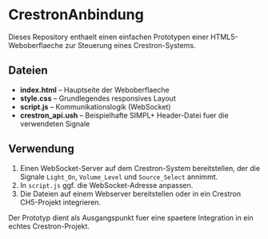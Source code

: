 # CrestronAnbindung

Dieses Repository enthaelt einen einfachen Prototypen einer HTML5-Weboberflaeche zur Steuerung eines Crestron-Systems. 

## Dateien

- **index.html** – Hauptseite der Weboberflaeche
- **style.css** – Grundlegendes responsives Layout
- **script.js** – Kommunikationslogik (WebSocket)
- **crestron_api.ush** – Beispielhafte SIMPL+ Header-Datei fuer die verwendeten Signale

## Verwendung

1. Einen WebSocket-Server auf dem Crestron-System bereitstellen, der die Signale `Light_On`, `Volume_Level` und `Source_Select` annimmt.
2. In `script.js` ggf. die WebSocket-Adresse anpassen.
3. Die Dateien auf einem Webserver bereitstellen oder in ein Crestron CH5-Projekt integrieren.

Der Prototyp dient als Ausgangspunkt fuer eine spaetere Integration in ein echtes Crestron-Projekt.
